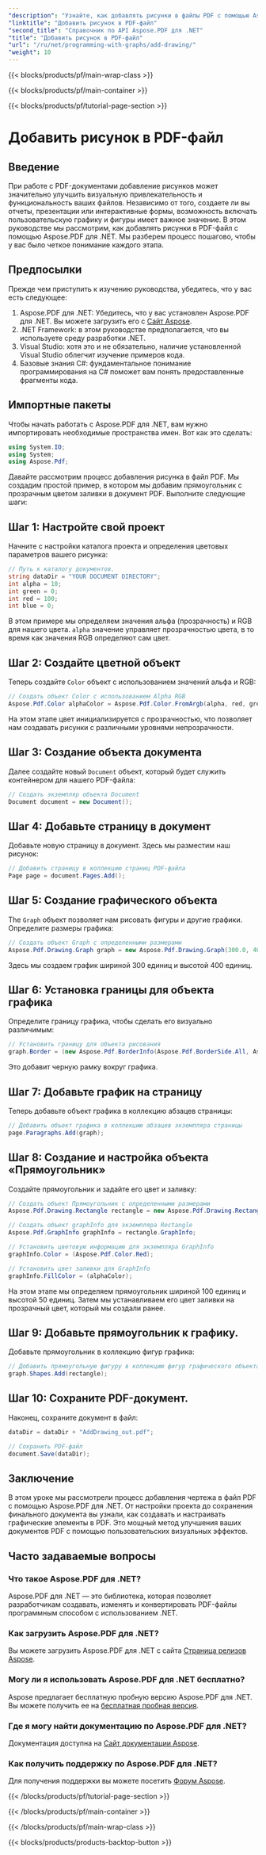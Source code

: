 ```yaml
---
"description": "Узнайте, как добавлять рисунки в файлы PDF с помощью Aspose.PDF для .NET. Это пошаговое руководство охватывает настройки цвета, добавление фигур и сохранение вашего PDF."
"linktitle": "Добавить рисунок в PDF-файл"
"second_title": "Справочник по API Aspose.PDF для .NET"
"title": "Добавить рисунок в PDF-файл"
"url": "/ru/net/programming-with-graphs/add-drawing/"
"weight": 10
---
```


{{< blocks/products/pf/main-wrap-class >}}

{{< blocks/products/pf/main-container >}}

{{< blocks/products/pf/tutorial-page-section >}}

# Добавить рисунок в PDF-файл

## Введение

При работе с PDF-документами добавление рисунков может значительно улучшить визуальную привлекательность и функциональность ваших файлов. Независимо от того, создаете ли вы отчеты, презентации или интерактивные формы, возможность включать пользовательскую графику и фигуры имеет важное значение. В этом руководстве мы рассмотрим, как добавлять рисунки в PDF-файл с помощью Aspose.PDF для .NET. Мы разберем процесс пошагово, чтобы у вас было четкое понимание каждого этапа.

## Предпосылки

Прежде чем приступить к изучению руководства, убедитесь, что у вас есть следующее:

1. Aspose.PDF для .NET: Убедитесь, что у вас установлен Aspose.PDF для .NET. Вы можете загрузить его с [Сайт Aspose](https://releases.aspose.com/pdf/net/).
2. .NET Framework: в этом руководстве предполагается, что вы используете среду разработки .NET.
3. Visual Studio: хотя это и не обязательно, наличие установленной Visual Studio облегчит изучение примеров кода.
4. Базовые знания C#: фундаментальное понимание программирования на C# поможет вам понять предоставленные фрагменты кода.

## Импортные пакеты

Чтобы начать работать с Aspose.PDF для .NET, вам нужно импортировать необходимые пространства имен. Вот как это сделать:

```csharp
using System.IO;
using System;
using Aspose.Pdf;
```

Давайте рассмотрим процесс добавления рисунка в файл PDF. Мы создадим простой пример, в котором мы добавим прямоугольник с прозрачным цветом заливки в документ PDF. Выполните следующие шаги:

## Шаг 1: Настройте свой проект

Начните с настройки каталога проекта и определения цветовых параметров вашего рисунка:

```csharp
// Путь к каталогу документов.
string dataDir = "YOUR DOCUMENT DIRECTORY";
int alpha = 10;
int green = 0;
int red = 100;
int blue = 0;
```

В этом примере мы определяем значения альфа (прозрачность) и RGB для нашего цвета. `alpha` значение управляет прозрачностью цвета, в то время как значения RGB определяют сам цвет.

## Шаг 2: Создайте цветной объект

Теперь создайте `Color` объект с использованием значений альфа и RGB:

```csharp
// Создать объект Color с использованием Alpha RGB
Aspose.Pdf.Color alphaColor = Aspose.Pdf.Color.FromArgb(alpha, red, green, blue); // Предоставить альфа-канал
```

На этом этапе цвет инициализируется с прозрачностью, что позволяет нам создавать рисунки с различными уровнями непрозрачности.

## Шаг 3: Создание объекта документа

Далее создайте новый `Document` объект, который будет служить контейнером для нашего PDF-файла:

```csharp
// Создать экземпляр объекта Document
Document document = new Document();
```

## Шаг 4: Добавьте страницу в документ

Добавьте новую страницу в документ. Здесь мы разместим наш рисунок:

```csharp
// Добавить страницу в коллекцию страниц PDF-файла
Page page = document.Pages.Add();
```

## Шаг 5: Создание графического объекта

The `Graph` объект позволяет нам рисовать фигуры и другие графики. Определите размеры графика:

```csharp
// Создать объект Graph с определенными размерами
Aspose.Pdf.Drawing.Graph graph = new Aspose.Pdf.Drawing.Graph(300.0, 400.0);
```

Здесь мы создаем график шириной 300 единиц и высотой 400 единиц.

## Шаг 6: Установка границы для объекта графика

Определите границу графика, чтобы сделать его визуально различимым:

```csharp
// Установить границу для объекта рисования
graph.Border = (new Aspose.Pdf.BorderInfo(Aspose.Pdf.BorderSide.All, Aspose.Pdf.Color.Black));
```

Это добавит черную рамку вокруг графика.

## Шаг 7: Добавьте график на страницу

Теперь добавьте объект графика в коллекцию абзацев страницы:

```csharp
// Добавить объект графика в коллекцию абзацев экземпляра страницы
page.Paragraphs.Add(graph);
```

## Шаг 8: Создание и настройка объекта «Прямоугольник»

Создайте прямоугольник и задайте его цвет и заливку:

```csharp
// Создать объект Прямоугольник с определенными размерами
Aspose.Pdf.Drawing.Rectangle rectangle = new Aspose.Pdf.Drawing.Rectangle(0, 0, 100, 50);

// Создать объект graphInfo для экземпляра Rectangle
Aspose.Pdf.GraphInfo graphInfo = rectangle.GraphInfo;

// Установить цветовую информацию для экземпляра GraphInfo
graphInfo.Color = (Aspose.Pdf.Color.Red);

// Установить цвет заливки для GraphInfo
graphInfo.FillColor = (alphaColor);
```

На этом этапе мы определяем прямоугольник шириной 100 единиц и высотой 50 единиц. Затем мы устанавливаем его цвет заливки на прозрачный цвет, который мы создали ранее.

## Шаг 9: Добавьте прямоугольник к графику.

Добавьте прямоугольник в коллекцию фигур графика:

```csharp
// Добавить прямоугольную фигуру в коллекцию фигур графического объекта
graph.Shapes.Add(rectangle);
```

## Шаг 10: Сохраните PDF-документ.

Наконец, сохраните документ в файл:

```csharp
dataDir = dataDir + "AddDrawing_out.pdf";

// Сохранить PDF-файл
document.Save(dataDir);
```

## Заключение

В этом уроке мы рассмотрели процесс добавления чертежа в файл PDF с помощью Aspose.PDF для .NET. От настройки проекта до сохранения финального документа вы узнали, как создавать и настраивать графические элементы в PDF. Это мощный метод улучшения ваших документов PDF с помощью пользовательских визуальных эффектов.

## Часто задаваемые вопросы

### Что такое Aspose.PDF для .NET?

Aspose.PDF для .NET — это библиотека, которая позволяет разработчикам создавать, изменять и конвертировать PDF-файлы программным способом с использованием .NET.

### Как загрузить Aspose.PDF для .NET?

Вы можете загрузить Aspose.PDF для .NET с сайта [Страница релизов Aspose](https://releases.aspose.com/pdf/net/).

### Могу ли я использовать Aspose.PDF для .NET бесплатно?

Aspose предлагает бесплатную пробную версию Aspose.PDF для .NET. Вы можете получить ее на [бесплатная пробная версия](https://releases.aspose.com/).

### Где я могу найти документацию по Aspose.PDF для .NET?

Документация доступна на [Сайт документации Aspose](https://reference.aspose.com/pdf/net/).

### Как получить поддержку по Aspose.PDF для .NET?

Для получения поддержки вы можете посетить [Форум Aspose](https://forum.aspose.com/c/pdf/10).

{{< /blocks/products/pf/tutorial-page-section >}}

{{< /blocks/products/pf/main-container >}}

{{< /blocks/products/pf/main-wrap-class >}}

{{< blocks/products/products-backtop-button >}}